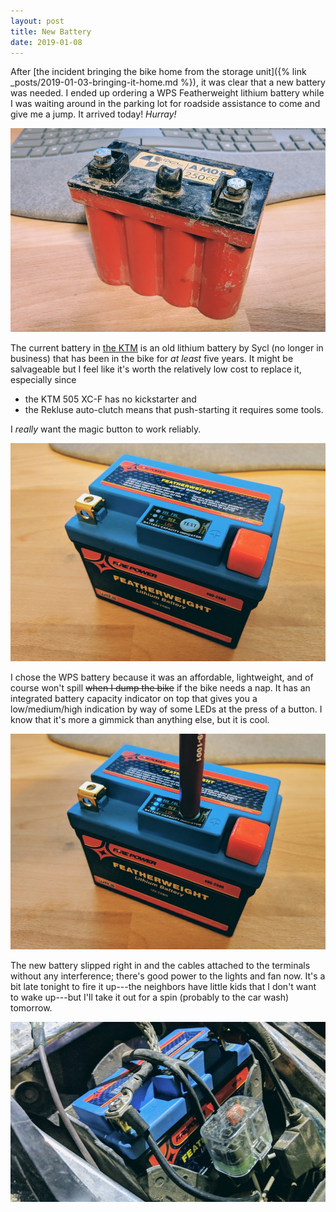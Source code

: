 ```yaml
---
layout: post
title: New Battery
date: 2019-01-08
---
```


After [the incident bringing the bike home from the storage unit]({% link _posts/2019-01-03-bringing-it-home.md %}), it was clear that a new battery was needed. I ended up ordering a WPS Featherweight lithium battery while I was waiting around in the parking lot for roadside assistance to come and give me a jump. It arrived today! *Hurray!*

![old Sycl lithium battery](/assets/img/oldbatt.jpg "old Sycl lithium battery")

The current battery in [the KTM](/the-bike) is an old lithium battery by Sycl (no longer in business) that has been in the bike for *at least* five years. It might be salvageable but I feel like it's worth the relatively low cost to replace it, especially since

* the KTM 505 XC-F has no kickstarter and
* the Rekluse auto-clutch means that push-starting it requires some tools.

I *really* want the magic button to work reliably.

![new WPS Featherweight lithium battery](/assets/img/newbatt.jpg "new WPS Featherweight lithium battery")

I chose the WPS battery because it was an affordable, lightweight, and of course won't spill <s>when I dump the bike</s> if the bike needs a nap. It has an integrated battery capacity indicator on top that gives you a low/medium/high indication by way of some LEDs at the press of a button. I know that it's more a gimmick than anything else, but it is cool.

![battery capacity indicator lights](/assets/img/newbatt-tester.jpg "battery capacity indicator lights")

The new battery slipped right in and the cables attached to the terminals without any interference; there's good power to the lights and fan now. It's a bit late tonight to fire it up---the neighbors have little kids that I don't want to wake up---but I'll take it out for a spin (probably to the car wash) tomorrow.

![new battery, installed](/assets/img/newbatt-installed.jpg "new battery, installed")